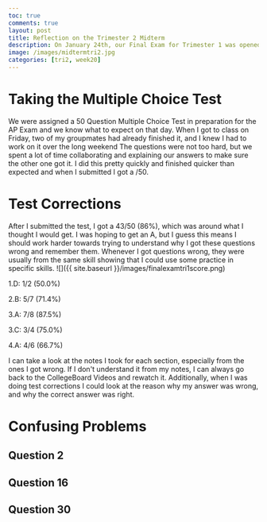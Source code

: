 ```yaml
---
toc: true
comments: true
layout: post
title: Reflection on the Trimester 2 Midterm
description: On January 24th, our Final Exam for Trimester 1 was opened and it was a Multiple Choice Test on CollegeBoard with 50 Questions and this is my reflection as well as any test corrections
image: /images/midtermtri2.jpg
categories: [tri2, week20]
---
```


# Taking the Multiple Choice Test
We were assigned a 50 Question Multiple Choice Test in preparation for the AP Exam and we know what to expect on that day. When I got to class on Friday, two of my groupmates had already finished it, and I knew I had to work on it over the long weekend The questions were not too hard, but we spent a lot of time collaborating and explaining our answers to make sure the other one got it. I did this pretty quickly and finished quicker than expected and when I submitted I got a /50.

# Test Corrections
After I submitted the test, I got a 43/50 (86%), which was around what I thought I would get. I was hoping to get an A, but I guess this means I should work harder towards trying to understand why I got these questions wrong and remember them. Whenever I got questions wrong, they were usually from the same skill showing that I could use some practice in specific skills. ![]({{ site.baseurl }}/images/finalexamtri1score.png)

1.D: 1/2 (50.0%)

2.B: 5/7 (71.4%)

3.A: 7/8 (87.5%)

3.C: 3/4 (75.0%)

4.A: 4/6 (66.7%)

I can take a look at the notes I took for each section, especially from the ones I got wrong. If I don't understand it from my notes, I can always go back to the CollegeBoard Videos and rewatch it. Additionally, when I was doing test corrections I could look at the reason why my answer was wrong, and why the correct answer was right.

# Confusing Problems

## Question 2

## Question 16

## Question 30
